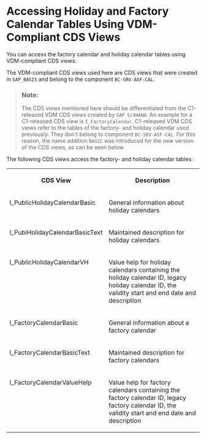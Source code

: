 <!-- loiocc36b142349f40c499155b65e812c3ac -->

# Accessing Holiday and Factory Calendar Tables Using VDM-Compliant CDS Views

You can access the factory calendar and holiday calendar tables using VDM-compliant CDS views.

The VDM-compliant CDS views used here are CDS views that were created in `SAP_BASIS` and belong to the component `BC-SRV-ASF-CAL`.

> ### Note:  
> The CDS views mentioned here should be differentiated from the C1-released VDM CDS views created by `SAP S/4HANA`. An example for a C1-released CDS view is `I_FactoryCalendar`. C1-released VDM CDS views refer to the tables of the factory- and holiday calendar used previously. They don't belong to component `BC-SRV-ASF-CAL`. For this reason, the name addition `BASIC` was introduced for the new version of the CDS views, as can be seen below.

The following CDS views access the factory- and holiday calendar tables:


<table>
<tr>
<th valign="top">

CDS View

</th>
<th valign="top">

Description

</th>
</tr>
<tr>
<td valign="top">

I\_PublicHolidayCalendarBasic

</td>
<td valign="top">

General information about holiday calendars

</td>
</tr>
<tr>
<td valign="top">

I\_PublHolidayCalendarBasicText

</td>
<td valign="top">

Maintained description for holiday calendars

</td>
</tr>
<tr>
<td valign="top">

I\_PublicHolidayCalendarVH

</td>
<td valign="top">

Value help for holiday calendars containing the holiday calendar ID, legacy holiday calendar ID, the validity start and end date and description

</td>
</tr>
<tr>
<td valign="top">

I\_FactoryCalendarBasic

</td>
<td valign="top">

General information about a factory calendar

</td>
</tr>
<tr>
<td valign="top">

I\_FactoryCalendarBasicText

</td>
<td valign="top">

Maintained description for factory calendars

</td>
</tr>
<tr>
<td valign="top">

I\_FactoryCalendarValueHelp

</td>
<td valign="top">

Value help for factory calendars containing the factory calendar ID, legacy factory calendar ID, the validity start and end date and description

</td>
</tr>
</table>

